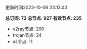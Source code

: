 更新时间2023-10-06 23:13:43

**总订阅: 73**
**总节点: 927**
**有效节点: 235**
- v2ray节点: 200
- trojan节点: 24
- ss节点: 11
